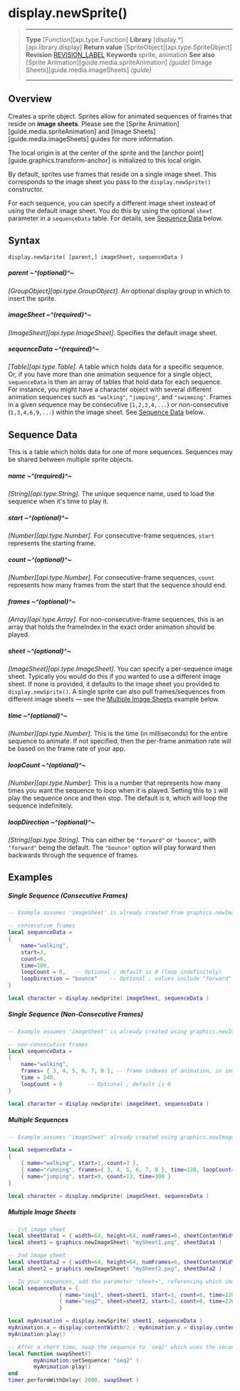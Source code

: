 # display.newSprite()

> --------------------- ------------------------------------------------------------------------------------------
> __Type__              [Function][api.type.Function]
> __Library__           [display.*][api.library.display]
> __Return value__      [SpriteObject][api.type.SpriteObject]
> __Revision__          [REVISION_LABEL](REVISION_URL)
> __Keywords__          sprite, animation
> __See also__          [Sprite Animation][guide.media.spriteAnimation] _(guide)_
>						[Image Sheets][guide.media.imageSheets] _(guide)_
> --------------------- ------------------------------------------------------------------------------------------


## Overview

Creates a sprite object. Sprites allow for animated sequences of frames that reside on __image&nbsp;sheets__. Please see the [Sprite Animation][guide.media.spriteAnimation] and [Image Sheets][guide.media.imageSheets] guides for more information.

The local origin is at the center of the sprite and the [anchor point][guide.graphics.transform-anchor] is initialized to this local origin.

By default, sprites use frames that reside on a single image sheet. This corresponds to the image sheet you pass to the `display.newSprite()` constructor.

For each sequence, you can specify a different image sheet instead of using the default image sheet. You do this by using the optional `sheet` parameter in a `sequenceData` table. For details, see [Sequence&nbsp;Data](#sequencedata)&nbsp;below.

## Syntax

	display.newSprite( [parent,] imageSheet, sequenceData )

##### parent ~^(optional)^~
_[GroupObject][api.type.GroupObject]._ An optional display group in which to insert the sprite.

##### imageSheet ~^(required)^~
_[ImageSheet][api.type.ImageSheet]._ Specifies the default image sheet.

##### sequenceData ~^(required)^~
_[Table][api.type.Table]._ A table which holds data for a specific sequence. Or, if you have more than one animation sequence for a single object, `sequenceData` is then an array of tables that hold data for each sequence. For instance, you might have a character object with several different animation sequences such as `"walking"`, `"jumping"`, and `"swimming"`. Frames in a given sequence may be consecutive (`1,2,3,4,...`) or non-consecutive (`1,3,4,6,9,...`) within the image sheet. See [Sequence&nbsp;Data](#sequencedata) below.

<a id="sequencedata"></a>

## Sequence Data

This is a table which holds data for one of more sequences. Sequences may be shared between multiple sprite objects.

##### name ~^(required)^~
_[String][api.type.String]._ The unique sequence name, used to load the sequence when it's time to play it.

##### start ~^(optional)^~
_[Number][api.type.Number]._ For consecutive-frame sequences, `start` represents the starting frame.

##### count ~^(optional)^~
_[Number][api.type.Number]._ For consecutive-frame sequences, `count` represents how many frames from the start that the sequence should end.

##### frames ~^(optional)^~
_[Array][api.type.Array]._ For non-consecutive-frame sequences, this is an array that holds the frameIndex in the exact order animation should be played.

##### sheet ~^(optional)^~
_[ImageSheet][api.type.ImageSheet]._ You can specify a per-sequence image sheet. Typically you would do this if you wanted to use a different image sheet. If none is provided, it defaults to the image sheet you provided to `display.newSprite()`. A single sprite can also pull frames/sequences from different image sheets &mdash; see the [Multiple&nbsp;Image&nbsp;Sheets](#multiple) example below.

##### time ~^(optional)^~
_[Number][api.type.Number]._ This is the time (in milliseconds) for the entire sequence to animate. If not specified, then the <nobr>per-frame</nobr> animation rate will be based on the frame rate of your app.

##### loopCount ~^(optional)^~
_[Number][api.type.Number]._ This is a number that represents how many times you want the sequence to loop when it is played. Setting this to `1` will play the sequence once and then stop. The default is `0`, which will loop the sequence indefinitely.

##### loopDirection ~^(optional)^~ 
_[String][api.type.String]._ This can either be `"forward"` or `"bounce"`, with `"forward"` being the default. The `"bounce"` option will play forward then backwards through the sequence of frames.


## Examples

##### Single Sequence (Consecutive Frames)

`````lua
-- Example assumes 'imageSheet' is already created from graphics.newImageSheet()

-- consecutive frames
local sequenceData =
{
    name="walking",
    start=3,
    count=6,
    time=100,
    loopCount = 0,   -- Optional ; default is 0 (loop indefinitely)
    loopDirection = "bounce"    -- Optional ; values include "forward" or "bounce"
}

local character = display.newSprite( imageSheet, sequenceData )
``````

##### Single Sequence (Non-Consecutive Frames)

`````lua
-- Example assumes 'imageSheet' is already created using graphics.newImageSheet()

-- non-consecutive frames
local sequenceData =
{
    name="walking",
    frames= { 3, 4, 5, 6, 7, 8 }, -- frame indexes of animation, in image sheet
    time = 240,
    loopCount = 0        -- Optional ; default is 0
}

local character = display.newSprite( imageSheet, sequenceData )
``````

##### Multiple Sequences

`````lua
-- Example assumes 'imageSheet' already created using graphics.newImageSheet()

local sequenceData =
{
    { name="walking", start=1, count=3 },
    { name="running", frames={ 3, 4, 5, 6, 7, 8 }, time=120, loopCount=4 },
    { name="jumping", start=9, count=13, time=300 }
}

local character = display.newSprite( imageSheet, sequenceData )
``````

<a id="multiple"></a>

##### Multiple Image Sheets

``````lua
-- 1st image sheet
local sheetData1 = { width=64, height=64, numFrames=6, sheetContentWidth=384, sheetContentHeight=64 }
local sheet1 = graphics.newImageSheet( "mySheet1.png", sheetData1 )

-- 2nd image sheet
local sheetData2 = { width=64, height=64, numFrames=6, sheetContentWidth=384, sheetContentHeight=64 }
local sheet2 = graphics.newImageSheet( "mySheet2.png", sheetData2 )

-- In your sequences, add the parameter 'sheet=', referencing which image sheet the sequence should use
local sequenceData = {
                { name="seq1", sheet=sheet1, start=1, count=6, time=220, loopCount=0 },
                { name="seq2", sheet=sheet2, start=1, count=6, time=220, loopCount=0 }
                }

local myAnimation = display.newSprite( sheet1, sequenceData )
myAnimation.x = display.contentWidth/2 ; myAnimation.y = display.contentHeight/2
myAnimation:play()

-- After a short time, swap the sequence to 'seq2' which uses the second image sheet
local function swapSheet()
        myAnimation:setSequence( "seq2" )
        myAnimation:play()
end
timer.performWithDelay( 2000, swapSheet )
``````

